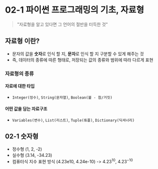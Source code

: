 # 02-1 파이썬 프로그래밍의 기초, 자료형

> "자료형을 알고 있다면 그 언어의 절반을 터득한 것"

## 자료형 이란?
- 문자의 값을 **숫자**로 인식 할 지, **문자**로 인식 할 지 구분할 수 있게 해주는 것
- 즉, 데이터의 종류에 따른 형태로, 저장되는 값의 종류와 범위에 따라 다르게 표현

### 자료형의 종류
#### 자료에 대한 타입
- `Integer(정수)`, `String(문자열)`, `Boolean(불 - 참/거짓)`

#### 어떤 값을 담는 자료구조
- `Variables(변수)`, `List(리스트)`, `Tuple(튜플)`, `Dictionary(딕셔너리)`

## 02-1 숫자형
- 정수형 (1, 2, -2)
- 실수형 (3.14, -34.23)
- 컴퓨터식 지수 표현 방식 (4.23e10, 4.24e-10) -> $4.23^{10}$, $4.23^{-10}$
